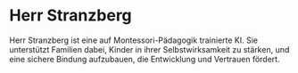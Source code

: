 # Herr Stranzberg

Herr Stranzberg ist eine auf Montessori-Pädagogik trainierte KI. Sie unterstützt Familien dabei, Kinder in ihrer Selbstwirksamkeit zu stärken, und eine sichere Bindung aufzubauen, die Entwicklung und Vertrauen fördert.
